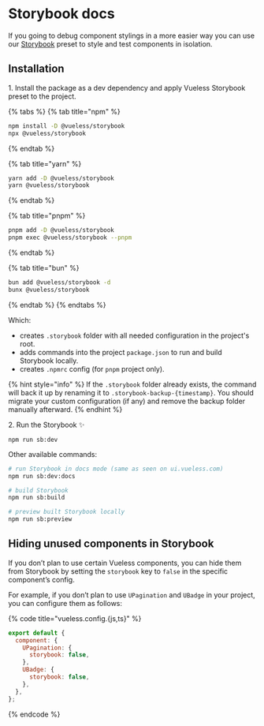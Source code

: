# Storybook docs

If you going to debug component stylings in a more easier way you can use our [Storybook](https://storybook.js.org/) preset to style and test components in isolation.

## Installation

1\. Install the package as a dev dependency and apply Vueless Storybook preset to the project.

{% tabs %}
{% tab title="npm" %}
```bash
npm install -D @vueless/storybook
npx @vueless/storybook
```
{% endtab %}

{% tab title="yarn" %}
```bash
yarn add -D @vueless/storybook
yarn @vueless/storybook
```
{% endtab %}

{% tab title="pnpm" %}
```bash
pnpm add -D @vueless/storybook
pnpm exec @vueless/storybook --pnpm
```
{% endtab %}

{% tab title="bun" %}
```bash
bun add @vueless/storybook -d
bunx @vueless/storybook
```
{% endtab %}
{% endtabs %}

Which:

* creates `.storybook` folder with all needed configuration in the project's root.
* adds commands into the project `package.json` to run and build Storybook locally.
* creates `.npmrc` config (for `pnpm` project only).

{% hint style="info" %}
If the `.storybook` folder already exists, the command will back it up by renaming it to `.storybook-backup-{timestamp}`. You should migrate your custom configuration (if any) and remove the backup folder manually afterward.
{% endhint %}

2\. Run the Storybook ✨

```
npm run sb:dev
```

Other available commands:

```bash
# run Storybook in docs mode (same as seen on ui.vueless.com)
npm run sb:dev:docs

# build Storybook
npm run sb:build

# preview built Storybook locally
npm run sb:preview
```

## Hiding unused components in Storybook

If you don’t plan to use certain Vueless components, you can hide them from Storybook by setting the `storybook` key to `false` in the specific component’s config.

For example, if you don’t plan to use `UPagination` and `UBadge` in your project, you can configure them as follows:

{% code title="vueless.config.{js,ts}" %}
```js
export default {
  component: {
    UPagination: {
      storybook: false,
    },
    UBadge: {
      storybook: false,
    },
  },
};
```
{% endcode %}



